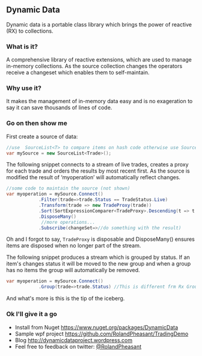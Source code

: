## Dynamic Data

Dynamic data is a portable class library which brings the power of reactive (RX) to collections.

### What is it?

A comprehensive library of reactive extensions, which are used to manage in-memory collections. As the source collection changes the operators receive a changeset which enables them to self-maintain.

### Why use it?

It makes the management of in-memory data easy and is no exageration to say it can save thousands of lines of code.

### Go on then show me

First create a source of data:

```csharp
//use  SourceList<T> to compare items on hash code otherwise use SourceCache<TObject,TKey>.
var mySource = new SourceList<Trade>();
```
The following snippet connects to a stream of live trades, creates a proxy for each trade and orders the results by most recent first. As the source is modified the result of ‘myoperation’ will automatically reflect changes.

```csharp
//some code to maintain the source (not shown)
var myoperation = mySource.Connect() 
            .Filter(trade=>trade.Status == TradeStatus.Live) 
            .Transform(trade => new TradeProxy(trade))
            .Sort(SortExpressionComparer<TradeProxy>.Descending(t => t.Timestamp))
            .DisposeMany()
             //more operations...
            .Subscribe(changeSet=>//do something with the result)
```
Oh and I forgot to say, ```TradeProxy``` is disposable and DisposeMany() ensures items are disposed when no longer part of the stream.

The following snippet produces a stream which is grouped by status. If an item's changes status it will be moved to the new group and when a group has no items the group will automatically be removed.
```csharp
var myoperation = mySource.Connect() 
            .Group(trade=>trade.Status) //This is different frm Rx GroupBy
```

And what's more is this is the tip of the iceberg.

### Ok I'll give it a go

- Install from Nuget  https://www.nuget.org/packages/DynamicData
- Sample wpf project https://github.com/RolandPheasant/TradingDemo
- Blog http://dynamicdataproject.wordpress.com
- Feel free to feedback on twitter: [@RolandPheasant](https://twitter.com/RolandPheasant)
